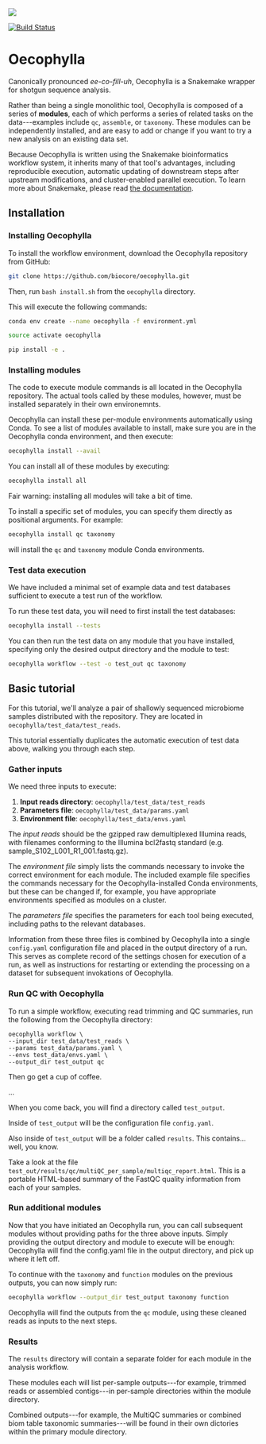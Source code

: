 <img src="https://raw.githubusercontent.com/wasade/oecophylla/assets/assets/oecophylla.png">

[![Build Status](https://travis-ci.org/biocore/oecophylla.svg?branch=master)](https://travis-ci.org/biocore/oecophylla)

# Oecophylla

Canonically pronounced *ee-co-fill-uh*, Oecophylla is a Snakemake wrapper for shotgun sequence analysis.

Rather than being a single monolithic tool, Oecophylla is composed of a series of **modules**, each of which performs a series of related tasks on the data---examples include `qc`, `assemble`, or `taxonomy`. These modules can be independently installed, and are easy to add or change if you want to try a new analysis on an existing data set.

Because Oecophylla is written using the Snakemake bioinformatics workflow system, it inherits many of that tool's advantages, including reproducible execution, automatic updating of downstream steps after upstream modifications, and cluster-enabled parallel execution. To learn more about Snakemake, please read [the documentation](https://snakemake.readthedocs.io). 


## Installation

### Installing Oecophylla

To install the workflow environment, download the Oecophylla repository from GitHub:

```bash
git clone https://github.com/biocore/oecophylla.git
```

Then, run `bash install.sh` from the `oecophylla` directory.

This will execute the following commands: 

```bash
conda env create --name oecophylla -f environment.yml

source activate oecophylla

pip install -e .
```

### Installing modules

The code to execute module commands is all located in the Oecophylla repository. The actual tools called by these modules, however, must be installed separately in their own environemnts. 

Oecophylla can install these per-module environments automatically using Conda. To see a list of modules available to install, make sure you are in the Oecophylla conda environment, and then execute:

```bash
oecophylla install --avail
```

You can install all of these modules by executing:

```bash
oecophylla install all
```

Fair warning: installing all modules will take a  bit of time. 

To install a specific set of modules, you can specify them directly as positional arguments. For example:

```bash
oecophylla install qc taxonomy
```

will install the `qc` and `taxonomy` module Conda environments.

### Test data execution

We have included a minimal set of example data and test databases sufficient to execute a test run of the workflow. 

To run these test data, you will need to first install the test databases:

```bash
oecophylla install --tests
```

You can then run the test data on any module that you have installed, specifying only the desired output directory and the module to test:

```bash
oecophylla workflow --test -o test_out qc taxonomy
```

## Basic tutorial

For this tutorial, we'll analyze a pair of shallowly sequenced  microbiome samples distributed with the repository. They are located in `oecophylla/test_data/test_reads`.

This tutorial essentially duplicates the automatic execution of test data above, walking you through each step. 

### Gather inputs

We need three inputs to execute:

1. **Input reads directory**: `oecophylla/test_data/test_reads`
2. **Parameters file**: `oecophylla/test_data/params.yaml`
3. **Environment file**: `oecophylla/test_data/envs.yaml`

The *input reads* should be the gzipped raw demultiplexed Illumina reads, with filenames conforming to the Illumina bcl2fastq standard (e.g. sample_S102_L001_R1_001.fastq.gz). 

The *environment file* simply lists the commands necessary to invoke the correct environment for each module. The included example file specifies the commands necessary for the Oecophylla-installed Conda environments, but these can be changed if, for example, you have appropriate environments specified as modules on a cluster.

The *parameters file* specifies the parameters for each tool being executed, including paths to the relevant databases.

Information from these three files is combined by Oecophylla into a single `config.yaml` configuration file and placed in the output directory of a run. This serves as complete record of the settings chosen for execution of a run, as well as instructions for restarting or extending the processing on a dataset for subsequent invokations of Oecophylla. 

### Run QC with Oecophylla

To run a simple workflow, executing read trimming and QC summaries, run the following from the Oecophylla directory:

```
oecophylla workflow \
--input_dir test_data/test_reads \
--params test_data/params.yaml \
--envs test_data/envs.yaml \
--output_dir test_output qc
```
Then go get a cup of coffee. 

...

When you come back, you will find a directory called `test_output`. 

Inside of `test_output` will be the configuration file `config.yaml`.

Also inside of `test_output` will be a folder called `results`. This contains... well, you know.

Take a look at the file `test_out/results/qc/multiQC_per_sample/multiqc_report.html`. This is a portable HTML-based summary of the FastQC quality information from each of your samples. 

### Run additional modules

Now that you have initiated an Oecophylla run, you can call subsequent modules without providing paths for the three above inputs. Simply providing the output directory and module to execute will be enough: Oecophylla will find the config.yaml file in the output directory, and pick up where it left off. 

To continue with the `taxonomy` and `function` modules on the previous outputs, you can now simply run:

```bash
oecophylla workflow --output_dir test_output taxonomy function
```

Oecophylla will find the outputs from the `qc` module, using these cleaned reads as inputs to the next steps.

### Results

The `results` directory will contain a separate folder for each module in the analysis workflow. 

These modules each will list per-sample outputs---for example, trimmed reads or assembled contigs---in per-sample directories within the module directory. 

Combined outputs---for example, the MultiQC summaries or combined biom table taxonomic summaries---will be found in their own dictories within the primary module directory.